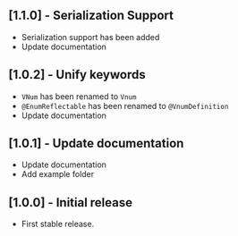 ## [1.1.0] - Serialization Support
 * Serialization support has been added
 * Update documentation

## [1.0.2] - Unify keywords
 * ```VNum``` has been renamed to ```Vnum```
 * ```@EnumReflectable``` has been renamed to ```@VnumDefinition```
 * Update documentation
## [1.0.1] - Update documentation
 * Update documentation
 * Add example folder
## [1.0.0] - Initial release

* First stable release.
